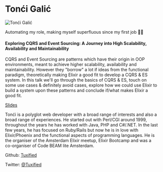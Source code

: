 # Tonći Galić

![Tonći Galić](http://s3.amazonaws.com/esl-conf-stg/media/files/000/000/575/thumbnail/tonc_CC_81i-galic_CC_81.jpg?1487605895)

Automating my role, making myself superfluous since my first job 🤦‍♂️

#### Exploring CQRS and Event Sourcing: A Journey into High Scalability, Availability and Maintainability

CQRS and Event Sourcing are patterns which have their origin in OOP environments, meant to achieve higher scalability, availability and maintainability. However they "borrow" a lot if ideas from the functional paradigm, theoretically making Elixir a good fit to develop a CQRS & ES system. In this talk we'll go through the basics of CQRS & ES, touch on some use cases & definitely avoid cases, explore how we could use Elixir to build a system upon these patterns and conclude if/what makes Elixir a good fit.

[Slides](https://tuxified.github.io/elixirconf-eu-2017-talk/#/)

Tonći is a polyglot web developer with a broad range of interests and also a broad range of experiences. He started out with Perl/CGI around 1999, throughout the years he has worked with Java, PHP and C#/.NET. In the last few years, he has focused on Ruby/Rails but now he is in love with Elixir/Phoenix and the functional aspects of programming languages. He is the organiser of the Amsterdam Elixir meetup, Elixir Bootcamp and was a co-organiser of Code BEAM lite Amsterdam.

Github: [Tuxified](https://github.com/Tuxified)

Twitter: [@Tuxified](https://twitter.com/Tuxified)

